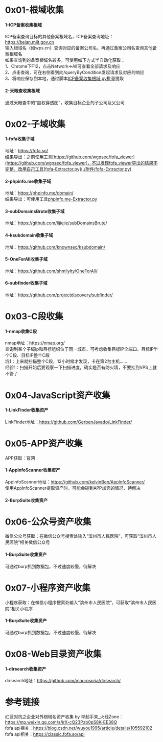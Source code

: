 # 0x01-根域收集
#### 1-ICP备案收集根域
ICP备案查询目标的其他备案根域名，ICP备案查询地址：https://beian.miit.gov.cn  
输入根域名（如wps.cn）查询对应的备案公司名，再通过备案公司名查询其他备案根域名  
如果查询到的备案根域名较多，可使用如下方式半自动化获取：  
1、Chrome下F12，点击Network->All可查看全部请求及响应  
2、点击查询，可在右侧看到向/queryByCondition发起请求及对应的响应  
3、将响应保存到本地，通过脚本[ICP备案收集根域.py](./附件/ICP备案收集根域/ICP备案收集根域.py)批量提取  
#### 2-天眼查收集根域
通过天眼查中的“股权穿透图”，收集目标企业的子公司及父公司  

# 0x02-子域收集
#### 1-fofa收集子域
地址：https://fofa.so/  
结果导出：之前使用工具[https://github.com/wgpsec/fofa_viewer](https://github.com/wgpsec/fofa_viewer)，不过发现fofa_viewer导出的结果不完整，改用自己工具[fofa-Extractor.py](./附件/fofa-Extractor.py)  
#### 2-phpinfo.me收集子域
地址：https://phpinfo.me/domain/  
结果导出：可使用工具[phpinfo.me-Extractor.py](./附件/phpinfo.me-Extractor.py)  
#### 3-subDomainsBrute收集子域
地址：https://github.com/lijiejie/subDomainsBrute/  
#### 4-ksubdomain收集子域
地址：https://github.com/knownsec/ksubdomain/  
#### 5-OneForAll收集子域
地址：https://github.com/shmilylty/OneForAll/  
#### 6-subfinder收集子域
地址：https://github.com/projectdiscovery/subfinder/  

# 0x03-C段收集
#### 1-nmap收集C段
nmap地址：https://nmap.org/  
查询到某个子域ip和目标组织位于同一城市，可考虑收集目标IP全端口、目标IP半个C段、目标IP整个C段  
坑1：上来就扫描整个C段，12小时候才发现，卡在第2台主机......  
经验1：扫描开始后要观察一下扫描进度，确实是否有防火墙，不要挂到VPS上就不管了  

# 0x04-JavaScript资产收集
#### 1-LinkFinder收集资产
LinkFinder地址：https://github.com/GerbenJavado/LinkFinder/  

# 0x05-APP资产收集
APP获取：官网  
#### 1-AppInfoScanner收集资产
AppInfoScanner地址：https://github.com/kelvinBen/AppInfoScanner/  
使用AppInfoScanner提取资产时，可能会碰到APP加壳的情况，待解决  
#### 2-BurpSuite收集资产

# 0x06-公众号资产收集
微信公众号获取：在微信公众号搜索处输入“滨州市人民医院”，可获取“滨州市人民医院”相关微信公众号  
#### 1-BurpSuite收集资产
可通过burp抓到数据包，不过速度较慢，待解决  

# 0x07-小程序资产收集
小程序获取：在微信小程序搜索处输入“滨州市人民医院”，可获取“滨州市人民医院”相关小程序  
#### 1-BurpSuite收集资产
可通过burp抓到数据包，不过速度较慢，待解决  

# 0x08-Web目录资产收集
#### 1-dirsearch收集资产
dirsearch地址：https://github.com/maurosoria/dirsearch/  

# 参考链接
红蓝对抗之企业对外根域名资产收集 by 举起手来_火线Zone：https://mp.weixin.qq.com/s/irX-cQ23Pzb0pS8K-EE38Q  
fofa api相关：https://blog.csdn.net/wuyou1995/article/details/105592102  
fofa api相关：https://classic.fofa.so/api  
